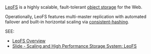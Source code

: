 [LeoFS](http://leo-project.net/leofs/) is a highly scalable, fault-tolerant [object storage](http://en.wikipedia.org/wiki/Object_storage) for the Web.

Operationally, LeoFS features multi-master replication with automated failover and built-in horizontal scaling via [consistent-hashing](http://en.wikipedia.org/wiki/Consistent_hashing).

SEE: 
* [LeoFS Overview](http://leo-project.net/leofs/docs/intro.html)
* [Slide - Scaling and High Performance Storage System: LeoFS](http://www.slideshare.net/rakutentech/scaling-and-high-performance-storage-system-leofs)
